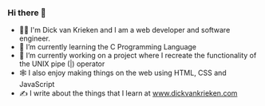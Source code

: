 ### Hi there 👋

- 👨‍💻 I'm Dick van Krieken and I am a web developer and software engineer.
- 🌱 I’m currently learning the C Programming Language
- 🔭 I’m currently working on a project where I recreate the functionality of the UNIX pipe (|) operator
- 🕸 I also enjoy making things on the web using HTML, CSS and JavaScript
- ✍️ I write about the things that I learn at www.dickvankrieken.com


<!--
**dickvankrieken/dickvankrieken** is a ✨ _special_ ✨ repository because its `README.md` (this file) appears on your GitHub profile.

Here are some ideas to get you started:

- 🔭 I’m currently working on ...
- 🌱 I’m currently learning ...
- 👯 I’m looking to collaborate on ...
- 🤔 I’m looking for help with ...
- 💬 Ask me about ...
- 📫 How to reach me: ...
- 😄 Pronouns: ...
- ⚡ Fun fact: ...
-->
